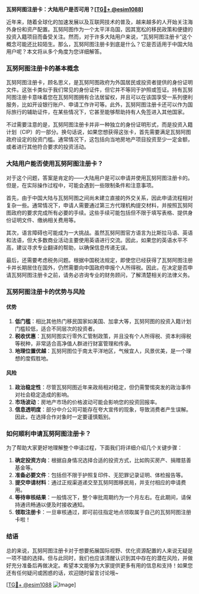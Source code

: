 **瓦努阿图注册卡：大陆用户是否可用？[[TG💪+ @esim1088](https://t.me/s/esim1088)]**

近年来，随着全球化的加速发展以及互联网技术的普及，越来越多的人开始关注海外身份和资产配置。瓦努阿图作为一个太平洋岛国，因其宽松的移民政策和便捷的投资入籍项目而备受关注。然而，对于许多大陆用户来说，“瓦努阿图注册卡”这个概念可能还比较陌生。那么，瓦努阿图注册卡到底是什么？它是否适用于中国大陆用户呢？本文将从多个角度为您详细解答。

### 瓦努阿图注册卡的基本概念

瓦努阿图注册卡，顾名思义，是瓦努阿图政府为外国居民或投资者提供的身份证明文件。这张卡类似于我们常见的身份证件，但它并不等同于护照或签证。持有瓦努阿图注册卡意味着您在瓦努阿图拥有合法居留权，并且可以在该国享受一系列便利服务，比如开设银行账户、申请工作许可等。此外，瓦努阿图注册卡还可以作为国际旅行的辅助证件，在某些情况下，它甚至能够帮助持有人免签进入其他国家。

不过需要注意的是，瓦努阿图注册卡并非一种独立的身份证明形式，而是投资入籍计划（CIP）的一部分。换句话说，如果您想获得这张卡，首先需要满足瓦努阿图政府设定的投资门槛。通常情况下，这包括向当地房地产项目投资至少一定金额，或者进行其他符合要求的投资活动。

### 大陆用户能否使用瓦努阿图注册卡？

对于这个问题，答案是肯定的——大陆用户是可以申请并使用瓦努阿图注册卡的。但是，在实际操作过程中，可能会遇到一些限制条件和注意事项。

首先，由于中国大陆与瓦努阿图之间尚未建立直接的外交关系，因此申请流程相对复杂一些。通常情况下，申请人需要通过第三方代理机构提交材料，并按照瓦努阿图政府的要求完成所有必要的手续。这些手续可能包括但不限于填写表格、提供身份证明文件、缴纳相关费用等。

其次，语言障碍也可能成为一大挑战。虽然瓦努阿图官方语言为比斯拉马语、英语和法语，但大多数商业活动主要使用英语进行交流。因此，如果您的英语水平不高，建议寻求专业翻译的帮助，以确保信息传递无误。

最后，还需要考虑税务问题。根据中国税法规定，即使您已经获得了瓦努阿图注册卡并长期居住在国外，仍然需要向中国政府申报个人所得税。因此，在决定是否申请瓦努阿图注册卡之前，请务必咨询专业的财务顾问，了解清楚相关的法律义务。

### 瓦努阿图注册卡的优势与风险

#### 优势

1. **低门槛**：相比其他热门移民国家如美国、加拿大等，瓦努阿图的投资入籍计划门槛较低，适合不同层次的投资者。
2. **税收优惠**：瓦努阿图实行零外汇管制政策，并且没有个人所得税、资本利得税等税种，非常适合高净值人群进行财富管理和传承。
3. **地理位置优越**：瓦努阿图位于南太平洋地区，气候宜人，风景优美，是一个理想的度假胜地。

#### 风险

1. **政治稳定性**：尽管瓦努阿图近年来政局相对稳定，但仍需警惕突发的政治事件对社会稳定造成的影响。
2. **市场波动**：房地产市场的价格波动可能会影响您的投资回报率。
3. **信息透明度**：部分中介公司可能存在夸大宣传的现象，导致消费者产生误解。因此，在选择合作对象时一定要谨慎甄别。

### 如何顺利申请瓦努阿图注册卡？

为了帮助大家更好地理解整个申请过程，下面我们将详细介绍几个关键步骤：

1. **确定投资方向**：根据自身情况选择合适的投资方式，比如购买房产、捐赠慈善基金等。
2. **准备必要文件**：包括但不限于护照复印件、无犯罪记录证明、体检报告等。
3. **提交申请材料**：通过正规渠道递交至瓦努阿图移民局，并支付相应的申请费用。
4. **等待审核结果**：一般情况下，整个审批周期约为一个月左右。在此期间，请保持通讯畅通以便及时接收通知。
5. **领取注册卡**：一旦审核通过，即可前往指定地点领取属于自己的瓦努阿图注册卡啦！

### 结语

总的来说，瓦努阿图注册卡对于想要拓展国际视野、优化资源配置的人来说无疑是一项不错的选择。但与此同时，我们也应该清醒认识到其中存在的潜在风险，并做好充分准备后再做决定。希望本文能够为大家提供更多有用的信息和支持！如果您还有任何疑问或困惑的话，欢迎随时留言讨论哦~

[[TG💪+ @esim1088](https://t.me/s/esim1088) ![Image](https://i.postimg.cc/4NQfJmqS/Snipaste-2025-05-13-00-14-12.png)]